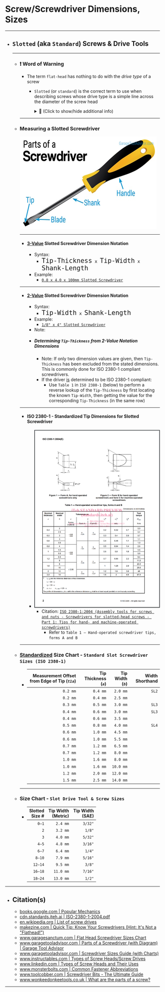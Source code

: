   <!-- https://github.com/mcavallo-git/Coding/blob/main/hardware/screws-screwdrivers/slotted-standard_flathead-is-type-of-head_shape_dimensions-sizes.md -->

# Screw/Screwdriver Dimensions, Sizes

***

- ## `Slotted` (aka `Standard`) Screws & Drive Tools

  ***

  - ### ❗ Word of Warning
    - The term `flat-head` has nothing to do with the *drive type* of a screw
      - `Slotted` (or `standard`) is the correct term to use when describing screws whose drive type is a simple line across the diameter of the screw head
        <details><summary>💬 (Click to show/hide additional info)</summary><p>

        - ✅ `Flat-head screws` **DO** define a specific screw head/shank geometry
          - Specifically, `flat-head screws` are ones which mate flushly with the surface they're being screwed into
          - <details><summary>💬 (Click to show/hide common screw head types)</summary><p><a href="https://www.linkedin.com/pulse/types-screw-heads-uses-%C3%BCnal-sevim"><img src="images/screw-head-types.jpg" /></a></p></details>
        - ❌ `Flat-head screws` do **NOT** define the driver required to drive the head of a screw
          - E.g. The `flat-head` adjective attached to the noun `screw` says **nothing** about the type of driver (screwdriver, driver bit, etc.) required to screw in said screw
        - Therefore, when attempting to reference a `slotted` or `standard` driver type (*especially* when discussing screws and not drivers), it is best to avoid usage of the term `flat-head` unless you're using the term to define the required mounting flushness of the head of the screw (and not the driver required)
    
    </p></details>

    ***
  - ### Measuring a Slotted Screwdriver
      <a href="https://www.garagetooladvisor.com/hand-tools/parts-of-a-screwdriver-diagram"><img src="images/parts-of-a-screwdriver.jpg" /></a>
      ***
      - #### <u>3-Value</u> Slotted Screwdriver Dimension Notation
        - Syntax:
          - <kbd><kbd style="font-size:150%">Tip-Thickness</kbd> x <kbd style="font-size:150%">Tip-Width</kbd> x <kbd style="font-size:150%">Shank-Length</kbd></kbd>
        - Example:
          - [`0.8 x 4.0 x 100mm Slotted Screwdriver`](https://www.amazon.com/s?k=0.8+x+4.0+x+100mm+Slotted+Screwdriver)
      ***
      - #### <u>2-Value</u> Slotted Screwdriver Dimension Notation
        - Syntax:
          - <kbd><kbd style="font-size:150%">Tip-Width</kbd> x <kbd style="font-size:150%">Shank-Length</kbd></kbd>
        - Example:
          - [`1/8" x 4" Slotted Screwdriver`](https://www.amazon.com/s?k=1%2F8%22+x+4%22+Slotted+Screwdriver)
        - Note:
        - ##### Determining `Tip-Thickness` from 2-Value Notation Dimensions
          - Note: If only two dimension values are given, then `Tip-Thickness` has been excluded from the stated dimensions. This is commonly done for ISO 2380-1 compliant screwdrivers.
          - If the driver <u>is</u> determined to be ISO 2380-1 compliant:
            - Use `Table 1` in `ISO 2380-1` (below) to perform a reverse lookup of the `Tip-Thickness` by first locating the known `Tip-Width`, then getting the value for the corresponding `Tip-Thickness` (in the same row)
      ***
    - #### ISO 2380-1 - Standardized Tip Dimensions for Slotted Screwdriver
      - [<img src="images/slotted-screwdriver-tips_iso-2380-1.png" />](https://cdn.standards.iteh.ai/samples/35869/8172b254f966470ab774a4c0a99231a2/ISO-2380-1-2004.pdf)
        - Citation: [`ISO 2380-1:2004 (Assembly tools for screws and nuts - Screwdrivers for slotted-head screws - Part 1: Tips for hand- and machine-operated screwdrivers)`](https://cdn.standards.iteh.ai/samples/35869/8172b254f966470ab774a4c0a99231a2/ISO-2380-1-2004.pdf)
          - Refer to `Table 1 — Hand-operated screwdriver tips, forms A and B`
    ***
  - ### <u>Standardized</u> Size Chart - `Standard Slot Screwdriver Sizes (ISO 2380-1)`
    - | Measurement Offset from Edge of Tip (*`t1a`*) | Tip Thickness (*`a`*) | Tip Width (*`b`*) | Width Shorthand |
      | --------------------------------------------: | --------------------: | ----------------: | --------------: |
      |                                      `0.2 mm` |              `0.4 mm` |          `2.0 mm` |           `SL2` |
      |                                      `0.2 mm` |              `0.4 mm` |          `2.5 mm` |                 |
      |                                      `0.3 mm` |              `0.5 mm` |          `3.0 mm` |           `SL3` |
      |                                      `0.4 mm` |              `0.6 mm` |          `3.0 mm` |           `SL3` |
      |                                      `0.4 mm` |              `0.6 mm` |          `3.5 mm` |                 |
      |                                      `0.5 mm` |              `0.8 mm` |          `4.0 mm` |           `SL4` |
      |                                      `0.6 mm` |              `1.0 mm` |          `4.5 mm` |                 |
      |                                      `0.6 mm` |              `1.0 mm` |          `5.5 mm` |                 |
      |                                      `0.7 mm` |              `1.2 mm` |          `6.5 mm` |                 |
      |                                      `0.7 mm` |              `1.2 mm` |          `8.0 mm` |                 |
      |                                      `1.0 mm` |              `1.6 mm` |          `8.0 mm` |                 |
      |                                      `1.0 mm` |              `1.6 mm` |         `10.0 mm` |                 |
      |                                      `1.2 mm` |              `2.0 mm` |         `12.0 mm` |                 |
      |                                      `1.5 mm` |              `2.5 mm` |         `14.0 mm` |                 |
    ***
  - ### Size Chart - `Slot Drive Tool & Screw Sizes`
    - | Slotted<br />Size # | Tip Width<br />(Metric) | Tip Width<br />(SAE) |
      | ------------------: | ----------------------: | -------------------: |
      |               `0–1` |                `2.4 mm` |              `3/32"` |
      |                 `2` |                `3.2 mm` |               `1/8"` |
      |                 `3` |                `4.0 mm` |              `5/32"` |
      |               `4–5` |                `4.8 mm` |              `3/16"` |
      |               `6–7` |                `6.4 mm` |               `1/4"` |
      |              `8–10` |                `7.9 mm` |              `5/16"` |
      |             `12–14` |                `9.5 mm` |               `3/8"` |
      |             `16–18` |               `11.0 mm` |              `7/16"` |
      |             `18–24` |               `13.0 mm` |               `1/2"` |

***

- ## Citation(s)
  - [books.google.com | Popular Mechanics](https://books.google.com/books?id=R2YEAAAAMBAJ&pg=PA82#v=onepage&q&f=false)
  - [cdn.standards.iteh.ai | ISO-2380-1-2004.pdf](https://cdn.standards.iteh.ai/samples/35869/8172b254f966470ab774a4c0a99231a2/ISO-2380-1-2004.pdf)
  - [en.wikipedia.org | List of screw drives](https://en.wikipedia.org/wiki/List_of_screw_drives)
  - [makezine.com | Quick Tip: Know Your Screwdrivers (Hint: It's Not a "Flathead!")](https://makezine.com/article/workshop/quick-tip-know-your-screwdrivers-hint-its-not-called-a-flathead/)
  - [www.garagesanctum.com | Flat Head Screwdriver Sizes Chart](https://www.garagesanctum.com/size-chart/screwdriver-sizes-chart/#ftoc-heading-1)
  - [www.garagetooladvisor.com | Parts of a Screwdriver (with Diagram) | Garage Tool Advisor](https://www.garagetooladvisor.com/hand-tools/parts-of-a-screwdriver-diagram/)
  - [www.garagetooladvisor.com | Screwdriver Sizes Guide (with Charts)](https://www.garagetooladvisor.com/hand-tools/screwdriver-sizes/)
  - [www.instructables.com | Types of Screw Heads/Screw Drives](https://www.instructables.com/Types-of-Screw-Heads/)
  - [www.linkedin.com | Types of Screw Heads and Their Uses](https://www.linkedin.com/pulse/types-screw-heads-uses-%C3%BCnal-sevim)
  - [www.monsterbolts.com | Common Fastener Abbreviations](https://monsterbolts.com/pages/abbreviations)
  - [www.toolcobber.com | Screwdriver Bits - The Ultimate Guide](https://www.toolcobber.com.au/power-tools/drilling/accessories/screwdriver-bits/)
  - [www.wonkeedonkeetools.co.uk | What are the parts of a screw?](https://www.wonkeedonkeetools.co.uk/screws/what-are-the-parts-of-a-screw)

***
